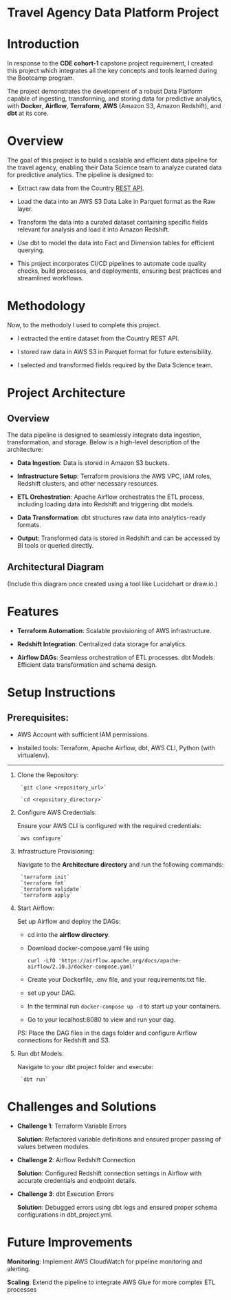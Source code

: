 # Travel Agency Data Platform Project

# Introduction
In response to the **CDE cohort-1** capstone project requirement, I created this project which integrates all the key concepts and tools learned during the Bootcamp program.

The project demonstrates the development of a robust Data Platform capable of ingesting, transforming, and storing data for predictive analytics, with **Docker**, **Airflow**, **Terraform**, **AWS** (Amazon S3, Amazon Redshift), and **dbt** at its core.

# Overview

The goal of this project is to build a scalable and efficient data pipeline for the travel agency, enabling their Data Science team to analyze curated data for predictive analytics. The pipeline is designed to:

* Extract raw data from the Country [REST API](https://restcountries.com/v3.1/all).

* Load the data into an AWS S3 Data Lake in Parquet format as the Raw layer.

* Transform the data into a curated dataset containing specific fields relevant for analysis and load it into Amazon Redshift.

* Use dbt to model the data into Fact and Dimension tables for efficient querying.

* This project incorporates CI/CD pipelines to automate code quality checks, build processes, and deployments, ensuring best practices and streamlined workflows.

# Methodology

Now, to the methodoly I used to complete this project.

* I extracted the entire dataset from the Country REST API.

* I stored raw data in AWS S3 in Parquet format for future extensibility.

* I selected and transformed fields required by the Data Science team.


# Project Architecture
## Overview
The data pipeline is designed to seamlessly integrate data ingestion, transformation, and storage. Below is a high-level description of the architecture:

* **Data Ingestion**: Data is stored in Amazon S3 buckets.

* **Infrastructure Setup**: Terraform provisions the AWS VPC, IAM roles, Redshift clusters, and other necessary resources.

* **ETL Orchestration**: Apache Airflow orchestrates the ETL process, including loading data into Redshift and triggering dbt models.

* **Data Transformation**: dbt structures raw data into analytics-ready formats.

* **Output**: Transformed data is stored in Redshift and can be accessed by BI tools or queried directly.

## Architectural Diagram
(Include this diagram once created using a tool like Lucidchart or draw.io.)

# Features
* **Terraform Automation**: Scalable provisioning of AWS infrastructure.

* **Redshift Integration**: Centralized data storage for analytics.

* **Airflow DAGs**: Seamless orchestration of ETL processes.
dbt Models: Efficient data transformation and schema design.

# Setup Instructions
## Prerequisites:
* AWS Account with sufficient IAM permissions.

* Installed tools: Terraform, Apache Airflow, dbt, AWS CLI, Python (with virtualenv).
----

1. Clone the Repository:

        `git clone <repository_url>`

        `cd <repository_directory>`

2.  Configure AWS Credentials:

    Ensure your AWS CLI is configured with the required credentials:

        `aws configure`

3. Infrastructure Provisioning:

    Navigate to the **Architecture directory** and run the following commands:

        `terraform init`
        `terraform fmt`
        `terraform validate`
        `terraform apply`

4. Start Airflow:

    Set up Airflow and deploy the DAGs:

    * cd into the **airflow directory**.

    * Download docker-compose.yaml file using

        `curl -LfO 'https://airflow.apache.org/docs/apache-airflow/2.10.3/docker-compose.yaml'`

    * Create your Dockerfile, .env file, and your requirements.txt file.

    * set up your DAG.

    * In the terminal run `docker-compose up -d` to start up your containers.

    * Go to your localhost:8080 to view and run your dag.

    PS: Place the DAG files in the dags folder and configure Airflow connections for Redshift and S3.

5. Run dbt Models:

    Navigate to your dbt project folder and execute:

        `dbt run`

# Challenges and Solutions

* **Challenge 1**: Terraform Variable Errors

    **Solution**: Refactored variable definitions and ensured proper passing of values between modules.

* **Challenge 2**: Airflow Redshift Connection

    **Solution**: Configured Redshift connection settings in Airflow with accurate credentials and endpoint details.

* **Challenge 3**: dbt Execution Errors

    **Solution**: Debugged errors using dbt logs and ensured proper schema configurations in dbt_project.yml.

# Future Improvements
**Monitoring**: Implement AWS CloudWatch for pipeline monitoring and alerting.

**Scaling**: Extend the pipeline to integrate AWS Glue for more complex ETL processes


